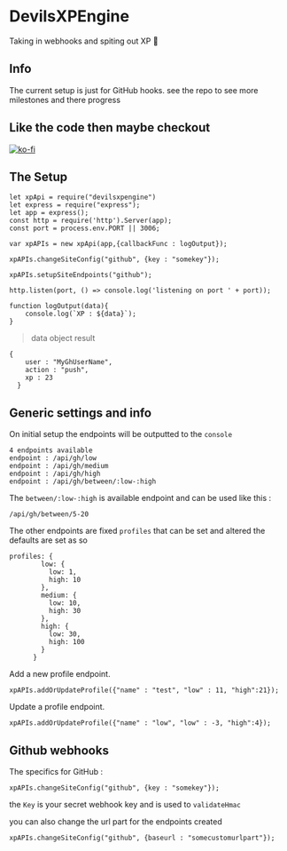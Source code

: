 # DevilsXPEngine

Taking in webhooks and spiting out XP :tada:

## Info

The current setup is just for GitHub hooks. see the repo to see more milestones and there progress 

## Like the code then maybe checkout
[![ko-fi](https://www.ko-fi.com/img/githubbutton_sm.svg)](https://ko-fi.com/M4M31JOPH) 

## The Setup

```
let xpApi = require("devilsxpengine")
let express = require("express");
let app = express();
const http = require('http').Server(app);
const port = process.env.PORT || 3006;

var xpAPIs = new xpApi(app,{callbackFunc : logOutput});

xpAPIs.changeSiteConfig("github", {key : "somekey"});

xpAPIs.setupSiteEndpoints("github");

http.listen(port, () => console.log('listening on port ' + port));

function logOutput(data){
    console.log(`XP : ${data}`);
}

```

> data object result
```
{
    user : "MyGhUserName",
    action : "push",
    xp : 23
  }
```

## Generic settings and info
On initial setup the endpoints will be outputted to the `console`

```
4 endpoints available
endpoint : /api/gh/low
endpoint : /api/gh/medium
endpoint : /api/gh/high
endpoint : /api/gh/between/:low-:high
```

The `between/:low-:high` is available endpoint and can be used like this :

`/api/gh/between/5-20`

The other endpoints are fixed `profiles` that can be set and altered the defaults are set as so 

```
profiles: {
        low: {
          low: 1,
          high: 10
        },
        medium: {
          low: 10,
          high: 30
        },
        high: {
          low: 30,
          high: 100
        }
      }
```

Add a new profile endpoint.

`xpAPIs.addOrUpdateProfile({"name" : "test", "low" : 11, "high":21});`

Update a profile endpoint.

`xpAPIs.addOrUpdateProfile({"name" : "low", "low" : -3, "high":4});`


## Github webhooks

The specifics for GitHub :

`xpAPIs.changeSiteConfig("github", {key : "somekey"});`

the `Key` is your secret webhook key and is used to `validateHmac`

you can also change the url part for the endpoints created

`xpAPIs.changeSiteConfig("github", {baseurl : "somecustomurlpart"});`